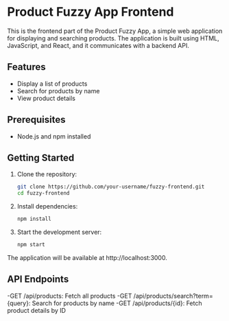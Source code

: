 # Product Fuzzy App Frontend

This is the frontend part of the Product Fuzzy App, a simple web application for displaying and searching products. The application is built using HTML, JavaScript, and React, and it communicates with a backend API.

## Features

- Display a list of products
- Search for products by name
- View product details

## Prerequisites

- Node.js and npm installed

## Getting Started

1. Clone the repository:

   ```sh
   git clone https://github.com/your-username/fuzzy-frontend.git
   cd fuzzy-frontend

2. Install dependencies:
    ```sh
    npm install

3. Start the development server:
    ```sh
    npm start

The application will be available at http://localhost:3000.

## API Endpoints
-GET /api/products: Fetch all products
-GET /api/products/search?term={query}: Search for products by name
-GET /api/products/{id}: Fetch product details by ID
